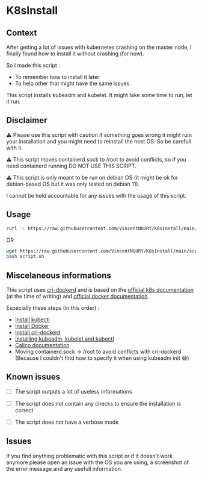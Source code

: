 # K8sInstall

## Context

After getting a lot of issues with kubernetes crashing on the master node, I finally found how to install it without crashing (for now).

So I made this script :
 - To remember how to install it later
 - To help other that might have the same issues

This script installs kubeadm and kubelet.
It might take some time to run, let it run.

## Disclaimer

⚠️ Please use this script with caution if something goes wrong it might ruin your installation and you might need to reinstall the host OS. So be carefull with it.

⚠️ This script moves containerd.sock to /root to avoid conflicts, so if you need containerd running DO NOT USE THIS SCRIPT.

⚠️ This script is only meant to be run on debian OS (it might be ok for debian-based OS but it was only tested on debian 11).

I cannot be held accountable for any issues with the usage of this script.

## Usage

```bash
curl -L https://raw.githubusercontent.com/VincentNOURY/K8sInstall/main/script.sh | bash
```
OR
```bash
wget https://raw.githubusercontent.com/VincentNOURY/K8sInstall/main/script.sh
bash script.sh
```

## Miscelaneous informations

This script uses [cri-dockerd](https://github.com/Mirantis/cri-dockerd) and is based on the [official k8s documentation](https://kubernetes.io/docs/tasks/tools) (at the time of writing) and [official docker documentation](https://docs.docker.com/engine/install/debian).

Especially these steps (in this order) :
 - [Install kubectl](https://kubernetes.io/docs/tasks/tools/install-kubectl-linux)
 - [Install Docker](https://docs.docker.com/engine/install/debian)
 - [Install cri-dockerd](https://github.com/Mirantis/cri-dockerd)
 - [Installing kubeadm, kubelet and kubectl](https://kubernetes.io/docs/setup/production-environment/tools/kubeadm/install-kubeadm/#installing-kubeadm-kubelet-and-kubectl)
 - [Calico documentation](https://docs.tigera.io/calico/latest/getting-started/kubernetes/quickstart)
 - Moving containerd.sock -> /root to avoid conflicts with cri-dockerd (Because I couldn't find how to specify it when using kubeadm init 😅)

## Known issues

- [ ] The script outputs a lot of useless informations
- [ ] The script does not contain any checks to ensure the installation is correct
- [ ] The script does not have a verbose mode


## Issues

If you find anything problematic with this script or if it doesn't work anymore please open an issue with the OS you are using, a screenshot of the error message and any usefull information.
